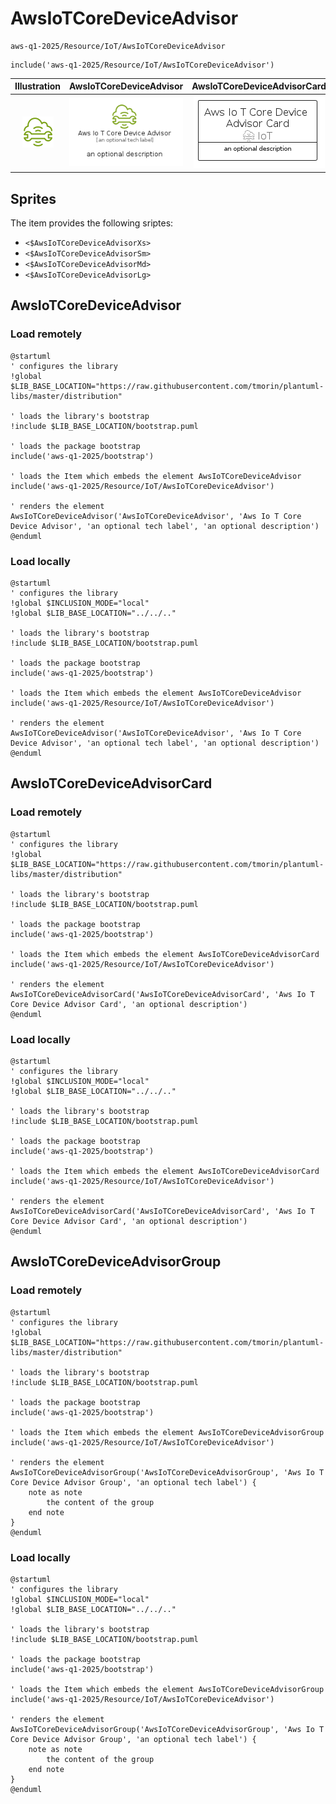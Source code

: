 # AwsIoTCoreDeviceAdvisor


```text
aws-q1-2025/Resource/IoT/AwsIoTCoreDeviceAdvisor
```

```text
include('aws-q1-2025/Resource/IoT/AwsIoTCoreDeviceAdvisor')
```



| Illustration | AwsIoTCoreDeviceAdvisor | AwsIoTCoreDeviceAdvisorCard | AwsIoTCoreDeviceAdvisorGroup |
| :---: | :---: | :---: | :---: |
| ![illustration for Illustration](../../../aws-q1-2025/Resource/IoT/AwsIoTCoreDeviceAdvisor.png) | ![illustration for AwsIoTCoreDeviceAdvisor](../../../aws-q1-2025/Resource/IoT/AwsIoTCoreDeviceAdvisor.Local.png) | ![illustration for AwsIoTCoreDeviceAdvisorCard](../../../aws-q1-2025/Resource/IoT/AwsIoTCoreDeviceAdvisorCard.Local.png) | ![illustration for AwsIoTCoreDeviceAdvisorGroup](../../../aws-q1-2025/Resource/IoT/AwsIoTCoreDeviceAdvisorGroup.Local.png) |



## Sprites
The item provides the following sriptes:

- `<$AwsIoTCoreDeviceAdvisorXs>`
- `<$AwsIoTCoreDeviceAdvisorSm>`
- `<$AwsIoTCoreDeviceAdvisorMd>`
- `<$AwsIoTCoreDeviceAdvisorLg>`





## AwsIoTCoreDeviceAdvisor

### Load remotely
```plantuml
@startuml
' configures the library
!global $LIB_BASE_LOCATION="https://raw.githubusercontent.com/tmorin/plantuml-libs/master/distribution"

' loads the library's bootstrap
!include $LIB_BASE_LOCATION/bootstrap.puml

' loads the package bootstrap
include('aws-q1-2025/bootstrap')

' loads the Item which embeds the element AwsIoTCoreDeviceAdvisor
include('aws-q1-2025/Resource/IoT/AwsIoTCoreDeviceAdvisor')

' renders the element
AwsIoTCoreDeviceAdvisor('AwsIoTCoreDeviceAdvisor', 'Aws Io T Core Device Advisor', 'an optional tech label', 'an optional description')
@enduml
```

### Load locally
```plantuml
@startuml
' configures the library
!global $INCLUSION_MODE="local"
!global $LIB_BASE_LOCATION="../../.."

' loads the library's bootstrap
!include $LIB_BASE_LOCATION/bootstrap.puml

' loads the package bootstrap
include('aws-q1-2025/bootstrap')

' loads the Item which embeds the element AwsIoTCoreDeviceAdvisor
include('aws-q1-2025/Resource/IoT/AwsIoTCoreDeviceAdvisor')

' renders the element
AwsIoTCoreDeviceAdvisor('AwsIoTCoreDeviceAdvisor', 'Aws Io T Core Device Advisor', 'an optional tech label', 'an optional description')
@enduml
```

## AwsIoTCoreDeviceAdvisorCard

### Load remotely
```plantuml
@startuml
' configures the library
!global $LIB_BASE_LOCATION="https://raw.githubusercontent.com/tmorin/plantuml-libs/master/distribution"

' loads the library's bootstrap
!include $LIB_BASE_LOCATION/bootstrap.puml

' loads the package bootstrap
include('aws-q1-2025/bootstrap')

' loads the Item which embeds the element AwsIoTCoreDeviceAdvisorCard
include('aws-q1-2025/Resource/IoT/AwsIoTCoreDeviceAdvisor')

' renders the element
AwsIoTCoreDeviceAdvisorCard('AwsIoTCoreDeviceAdvisorCard', 'Aws Io T Core Device Advisor Card', 'an optional description')
@enduml
```

### Load locally
```plantuml
@startuml
' configures the library
!global $INCLUSION_MODE="local"
!global $LIB_BASE_LOCATION="../../.."

' loads the library's bootstrap
!include $LIB_BASE_LOCATION/bootstrap.puml

' loads the package bootstrap
include('aws-q1-2025/bootstrap')

' loads the Item which embeds the element AwsIoTCoreDeviceAdvisorCard
include('aws-q1-2025/Resource/IoT/AwsIoTCoreDeviceAdvisor')

' renders the element
AwsIoTCoreDeviceAdvisorCard('AwsIoTCoreDeviceAdvisorCard', 'Aws Io T Core Device Advisor Card', 'an optional description')
@enduml
```

## AwsIoTCoreDeviceAdvisorGroup

### Load remotely
```plantuml
@startuml
' configures the library
!global $LIB_BASE_LOCATION="https://raw.githubusercontent.com/tmorin/plantuml-libs/master/distribution"

' loads the library's bootstrap
!include $LIB_BASE_LOCATION/bootstrap.puml

' loads the package bootstrap
include('aws-q1-2025/bootstrap')

' loads the Item which embeds the element AwsIoTCoreDeviceAdvisorGroup
include('aws-q1-2025/Resource/IoT/AwsIoTCoreDeviceAdvisor')

' renders the element
AwsIoTCoreDeviceAdvisorGroup('AwsIoTCoreDeviceAdvisorGroup', 'Aws Io T Core Device Advisor Group', 'an optional tech label') {
    note as note
        the content of the group
    end note
}
@enduml
```

### Load locally
```plantuml
@startuml
' configures the library
!global $INCLUSION_MODE="local"
!global $LIB_BASE_LOCATION="../../.."

' loads the library's bootstrap
!include $LIB_BASE_LOCATION/bootstrap.puml

' loads the package bootstrap
include('aws-q1-2025/bootstrap')

' loads the Item which embeds the element AwsIoTCoreDeviceAdvisorGroup
include('aws-q1-2025/Resource/IoT/AwsIoTCoreDeviceAdvisor')

' renders the element
AwsIoTCoreDeviceAdvisorGroup('AwsIoTCoreDeviceAdvisorGroup', 'Aws Io T Core Device Advisor Group', 'an optional tech label') {
    note as note
        the content of the group
    end note
}
@enduml
```

